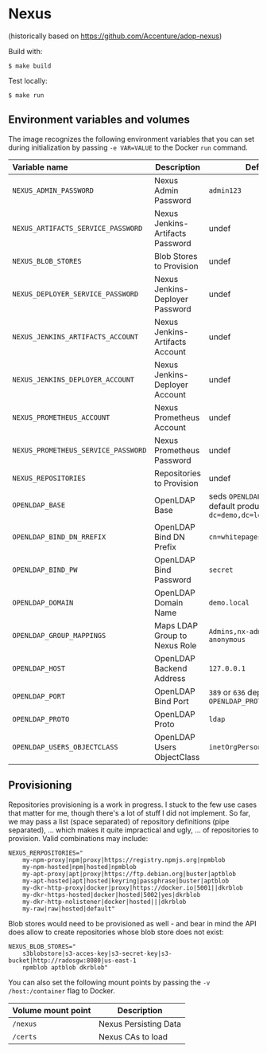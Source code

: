 # Nexus

(historically based on https://github.com/Accenture/adop-nexus)

Build with:

```
$ make build
```

Test locally:

```
$ make run
```

Environment variables and volumes
----------------------------------

The image recognizes the following environment variables that you can set during
initialization by passing `-e VAR=VALUE` to the Docker `run` command.

|    Variable name                     |    Description                   | Default                                                     |
| :----------------------------------- | -------------------------------- | ----------------------------------------------------------- |
|  `NEXUS_ADMIN_PASSWORD`              | Nexus Admin Password             | `admin123`                                                  |
|  `NEXUS_ARTIFACTS_SERVICE_PASSWORD`  | Nexus Jenkins-Artifacts Password | undef                                                       |
|  `NEXUS_BLOB_STORES`                 | Blob Stores to Provision         | undef                                                       |
|  `NEXUS_DEPLOYER_SERVICE_PASSWORD`   | Nexus Jenkins-Deployer Password  | undef                                                       |
|  `NEXUS_JENKINS_ARTIFACTS_ACCOUNT`   | Nexus Jenkins-Artifacts Account  | undef                                                       |
|  `NEXUS_JENKINS_DEPLOYER_ACCOUNT`    | Nexus Jenkins-Deployer Account   | undef                                                       |
|  `NEXUS_PROMETHEUS_ACCOUNT`          | Nexus Prometheus Account         | undef                                                       |
|  `NEXUS_PROMETHEUS_SERVICE_PASSWORD` | Nexus Prometheus Password        | undef                                                       |
|  `NEXUS_REPOSITORIES`                | Repositories to Provision        | undef                                                       |
|  `OPENLDAP_BASE`                     | OpenLDAP Base                    | seds `OPENLDAP_DOMAIN`, default produces `dc=demo,dc=local` |
|  `OPENLDAP_BIND_DN_RREFIX`           | OpenLDAP Bind DN Prefix          | `cn=whitepages,ou=services`                                 |
|  `OPENLDAP_BIND_PW`                  | OpenLDAP Bind Password           | `secret`                                                    |
|  `OPENLDAP_DOMAIN`                   | OpenLDAP Domain Name             | `demo.local`                                                |
|  `OPENLDAP_GROUP_MAPPINGS`           | Maps LDAP Group to Nexus Role    | `Admins,nx-admin All,nx-anonymous`                          |
|  `OPENLDAP_HOST`                     | OpenLDAP Backend Address         | `127.0.0.1`                                                 |
|  `OPENLDAP_PORT`                     | OpenLDAP Bind Port               | `389` or `636` depending on `OPENLDAP_PROTO`                |
|  `OPENLDAP_PROTO`                    | OpenLDAP Proto                   | `ldap`                                                      |
|  `OPENLDAP_USERS_OBJECTCLASS`        | OpenLDAP Users ObjectClass       | `inetOrgPerson`                                             |

Provisioning
-------------

Repositories provisioning is a work in progress. I stuck to the few use cases
that matter for me, though there's a lot of stuff I did not implement.
So far, we may pass a list (space separated) of repository definitions (pipe
separated), ... which makes it quite impractical and ugly, ... of repositories
to provision. Valid combinations may include:

```
NEXUS_RERPOSITORIES="
    my-npm-proxy|npm|proxy|https://registry.npmjs.org|npmblob
    my-npm-hosted|npm|hosted|npmblob
    my-apt-proxy|apt|proxy|https://ftp.debian.org|buster|aptblob
    my-apt-hosted|apt|hosted|keyring|passphrase|buster|aptblob
    my-dkr-http-proxy|docker|proxy|https://docker.io|5001||dkrblob
    my-dkr-https-hosted|docker|hosted|5002|yes|dkrblob
    my-dkr-http-nolistener|docker|hosted|||dkrblob
    my-raw|raw|hosted|default"
```

Blob stores would need to be provisioned as well - and bear in mind the API
does allow to create repositories whose blob store does not exist:

```
NEXUS_BLOB_STORES="
    s3blobstore|s3-acces-key|s3-secret-key|s3-bucket|http://radosgw:8080|us-east-1
    npmblob aptblob dkrblob"
```

You can also set the following mount points by passing the `-v /host:/container` flag to Docker.

|  Volume mount point    | Description              |
| :--------------------- | ------------------------ |
|  `/nexus`              | Nexus Persisting Data    |
|  `/certs`              | Nexus CAs to load        |
